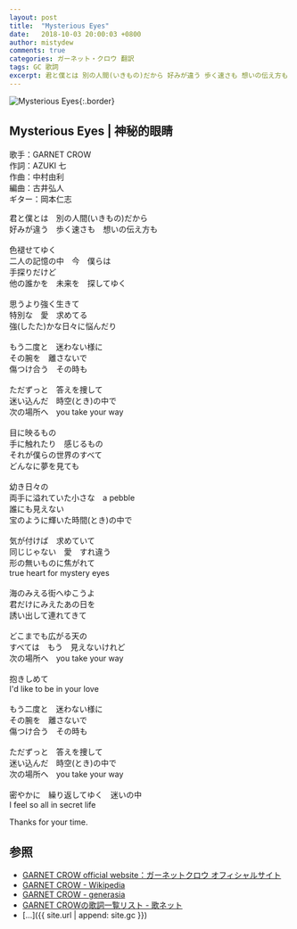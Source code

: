 ```yaml
---
layout: post
title:  "Mysterious Eyes"
date:   2018-10-03 20:00:03 +0800
author: mistydew
comments: true
categories: ガーネット・クロウ 翻訳
tags: GC 歌詞
excerpt: 君と僕とは 別の人間(いきもの)だから 好みが違う 歩く速さも 想いの伝え方も
---
```

![Mysterious Eyes](https://raw.githubusercontent.com/mistydew/gc2/master/cover/single/SG01_Mysterious%20Eyes.jpg){:.border}

## Mysterious Eyes | 神秘的眼睛

歌手：GARNET CROW<br>
作詞：AZUKI 七<br>
作曲：中村由利<br>
編曲：古井弘人<br>
ギター：岡本仁志

君と僕とは　別の人間(いきもの)だから<br>
好みが違う　歩く速さも　想いの伝え方も<br>
<br>
色褪せてゆく<br>
二人の記憶の中　今　僕らは<br>
手探りだけど<br>
他の誰かを　未来を　探してゆく<br>
<br>
思うより強く生きて<br>
特別な　愛　求めてる<br>
強(したた)かな日々に悩んだり<br>
<br>
もう二度と　迷わない様に<br>
その腕を　離さないで<br>
傷つけ合う　その時も<br>
<br>
ただずっと　答えを捜して<br>
迷い込んだ　時空(とき)の中で<br>
次の場所へ　you take your way<br>
<br>
目に映るもの<br>
手に触れたり　感じるもの<br>
それが僕らの世界のすべて<br>
どんなに夢を見ても<br>
<br>
幼き日々の<br>
両手に溢れていた小さな　a pebble<br>
誰にも見えない<br>
宝のように輝いた時間(とき)の中で<br>
<br>
気が付けば　求めていて<br>
同じじゃない　愛　すれ違う<br>
形の無いものに焦がれて<br>
true heart for mystery eyes<br>
<br>
海のみえる街へゆこうよ<br>
君だけにみえたあの日を<br>
誘い出して連れてきて<br>
<br>
どこまでも広がる天の<br>
すべては　もう　見えないけれど<br>
次の場所へ　you take your way<br>
<br>
抱きしめて<br>
I'd like to be in your love<br>
<br>
もう二度と　迷わない様に<br>
その腕を　離さないで<br>
傷つけ合う　その時も<br>
<br>
ただずっと　答えを捜して<br>
迷い込んだ　時空(とき)の中で<br>
次の場所へ　you take your way<br>
<br>
密やかに　繰り返してゆく　迷いの中<br>
I feel so all in secret life

Thanks for your time.

## 参照
* [GARNET CROW official website：ガーネットクロウ オフィシャルサイト](http://www.garnetcrow.com)
* [GARNET CROW - Wikipedia](https://ja.wikipedia.org/wiki/GARNET_CROW)
* [GARNET CROW - generasia](https://www.generasia.com/wiki/GARNET_CROW)
* [GARNET CROWの歌詞一覧リスト - 歌ネット](https://www.uta-net.com/artist/344)
* [...]({{ site.url | append: site.gc }})
